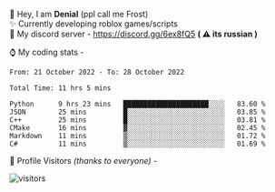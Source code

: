 🤚 Hey, I am **Denial** (ppl call me Frost)  
✨ Currently developing roblox games/scripts  
💎  My discord server - https://discord.gg/6ex8fQ5 **( ⚠ its russian )**  

⌚ My coding stats -

<!--START_SECTION:waka-->

```text
From: 21 October 2022 - To: 28 October 2022

Total Time: 11 hrs 5 mins

Python      9 hrs 23 mins   █████████████████████░░░░   83.60 %
JSON        25 mins         █░░░░░░░░░░░░░░░░░░░░░░░░   03.85 %
C++         25 mins         █░░░░░░░░░░░░░░░░░░░░░░░░   03.81 %
CMake       16 mins         ▓░░░░░░░░░░░░░░░░░░░░░░░░   02.45 %
Markdown    11 mins         ▒░░░░░░░░░░░░░░░░░░░░░░░░   01.72 %
C#          11 mins         ▒░░░░░░░░░░░░░░░░░░░░░░░░   01.69 %
```

<!--END_SECTION:waka-->

🧥 Profile Visitors *(thanks to everyone)* -  
  
![visitors](https://visitor-badge.glitch.me/badge?page_id=FrostX-Official.FrostX-Official)
